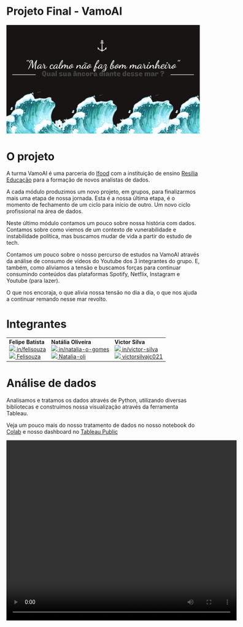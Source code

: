 # Projeto Final - VamoAI

<p align="center">
<img src = "./imagens/capa.jpg" width=800px>
</p>

# O projeto

A turma VamoAI é uma parceria do [Ifood](https://institucional.ifood.com.br/) com a instituição de ensino [Resilia Educação](https://www.resilia.work/sobre) para a formação de novos analistas de dados.

A cada módulo produzimos um novo projeto, em grupos, para finalizarmos mais uma etapa de nossa jornada. Esta é a nossa última etapa, é o momento de fechamento de um ciclo para início de outro. Um novo ciclo profissional na área de dados.

Neste último módulo contamos um pouco sobre nossa história com dados. Contamos sobre como viemos de um contexto de vunerabilidade e instabilidade política, mas buscamos mudar de vida a partir do estudo de tech.

Contamos um pouco sobre o nosso percurso de estudos na VamoAI através da análise de consumo de vídeos do Youtube dos 3 integrantes do grupo. E, também, como aliviamos a tensão e buscamos forças para continuar consumindo conteúdos das plataformas Spotify, Netflix, Instagram e Youtube (para lazer).

O que nos encoraja, o que alivia nossa tensão no dia a dia, o que nos ajuda a continuar remando nesse mar revolto.

# Integrantes

<table width = 550px  align='center'>
<tr>
<td><b>Felipe Batista</b><br>
<a href="https://www.linkedin.com/in/felisouza/"><image src="./imagens/linkedIN.svg" width="25"/></a><a href = "https://www.linkedin.com/in/felisouza/"> in/felisouza </a>
<br>
<a href="https://github.com/Felisouza"><image src="./imagens/github-icon.svg" width="25"/></a><a href="https://github.com/Felisouza"> Felisouza</a>

<td><b>Natália Oliveira</b>
<br>
<a href="https://www.linkedin.com/in/natalia-o-gomes/"><image src="./imagens/linkedIN.svg" width="25"/></a><a href = "https://www.linkedin.com/in/natalia-o-gomes/"> in/natalia-o-gomes </a>
<br>
<a href="https://github.com/Natalia-oli"><image src="./imagens/github-icon.svg" width="25"/></a><a href="https://github.com/Natalia-oli"> Natalia-oli</a>

<td><b>Victor Silva</b>
<br>
<a href="https://www.linkedin.com/in/victor-silva-88a567208/"><image src="./imagens/linkedIN.svg" width="25"/></a><a href = "https://www.linkedin.com/in/victor-silva-88a567208/"> in/victor-silva </a>
<br>
<a href="https://github.com/victorsilvajc021"><image src="./imagens/github-icon.svg" width="25"/></a><a href="https://github.com/victorsilvajc021"> victorsilvajc021</a>
</td>
</table>

# Análise de dados

Analisamos e tratamos os dados através de Python, utilizando diversas bibliotecas e construímos nossa visualização através da ferramenta Tableau.

Veja um pouco mais do nosso tratamento de dados no nosso notebook do [Colab](https://colab.research.google.com/drive/1puk7nNVIzV33xfyL80LWc5yGnp5Xjxwr#scrollTo=HWDsUpvBhs7n) e nosso dashboard no [Tableau Public](https://public.tableau.com/app/profile/natalia.de.oliveira.gomes/viz/storytelling_16276155358600/Victor)

<p align="center">
<video width="600" height="470" controls>
  <source src="apresentacao.mp4">
    </video>
</p>